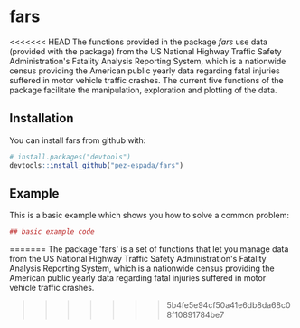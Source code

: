 # fars

<<<<<<< HEAD
The functions provided in the package *fars* use data (provided with the package) from the US National Highway Traffic Safety Administration's Fatality Analysis Reporting System, which is a nationwide census providing the American public yearly data regarding fatal injuries suffered in motor vehicle traffic crashes. The current five functions of the package facilitate the manipulation, exploration and plotting of the data.

## Installation

You can install fars from github with:


``` r
# install.packages("devtools")
devtools::install_github("pez-espada/fars")
```

## Example

This is a basic example which shows you how to solve a common problem:

``` r
## basic example code
```
=======
The package 'fars' is a set of functions  that let you manage data from the US National Highway Traffic Safety Administration's Fatality Analysis Reporting System, which is a nationwide census providing the American public yearly data regarding fatal injuries suffered in motor vehicle traffic crashes.
>>>>>>> 5b4fe5e94cf50a41e6db8da68c08f10891784be7
